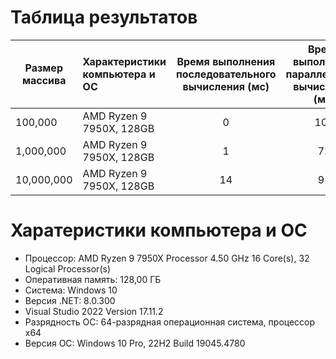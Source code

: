 # Таблица результатов

| Размер массива | Характеристики компьютера и ОС    | Время выполнения последовательного вычисления (мс)| Время выполнения параллельного вычисления (мс) | Время выполнения LINQ (мс) |
|----------------|:----------------------------------|:-------------------------------------------------:|:----------------------------------------------:|:--------------------------:|
| 100,000        | AMD Ryzen 9 7950X, 128GB          | 0                                                 | 100                                            | 45                         |
| 1,000,000      | AMD Ryzen 9 7950X, 128GB          | 1                                                 | 72                                             | 2                          |
| 10,000,000     | AMD Ryzen 9 7950X, 128GB          | 14                                                | 91                                             | 6                          |

# Харатеристики компьютера и ОС

- Процессор: AMD Ryzen 9 7950X Processor 4.50 GHz 16 Core(s), 32 Logical Processor(s)
- Оперативная память: 128,00 ГБ
- Система: Windows 10
- Версия .NET: 8.0.300
- Visual Studio 2022 Version 17.11.2
- Разрядность ОС: 64-разрядная операционная система, процессор x64
- Версия ОС: Windows 10 Pro, 22H2 Build 19045.4780
